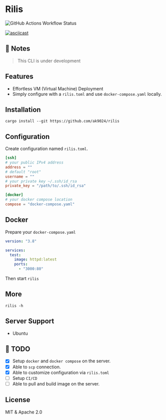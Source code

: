 # Rilis

![GitHub Actions Workflow Status](https://img.shields.io/github/actions/workflow/status/ak9024/rilis/ci.yml?style=for-the-badge)

[![asciicast](https://asciinema.org/a/680195.svg)](https://asciinema.org/a/680195)

## 🚧 Notes

> This CLI is under development

## Features

- Effortless VM (Virtual Machine) Deployment
- Simply configure with a `rilis.toml` and use `docker-compose.yaml` locally.


## Installation

```shell
cargo install --git https://github.com/ak9024/rilis
```

## Configuration

Create configuration named `rilis.toml`.

```toml
[ssh]
# your public IPv4 address
address = ""
# default "root"
username = ""
# your private key ~/.ssh/id_rsa
private_key = "/path/to/.ssh/id_rsa"

[docker]
# your docker compose location
compose = "docker-compose.yaml"
```

## Docker

Prepare your `docker-compose.yaml`

```yaml
version: "3.8"

services:
  test:
    image: httpd:latest
    ports:
      - "3000:80"
```

Then start `rilis`

## More

```shell
rilis -h
```

## Server Support

- Ubuntu

## 🚧 TODO

- [x] Setup `docker` and `docker compose` on the server.
- [x] Able to `scp` connection.
- [x] Able to customize configuration via `rilis.toml`
- [ ] Setup `CI/CD`
- [ ] Able to pull and build image on the server.

## License

MIT & Apache 2.0
